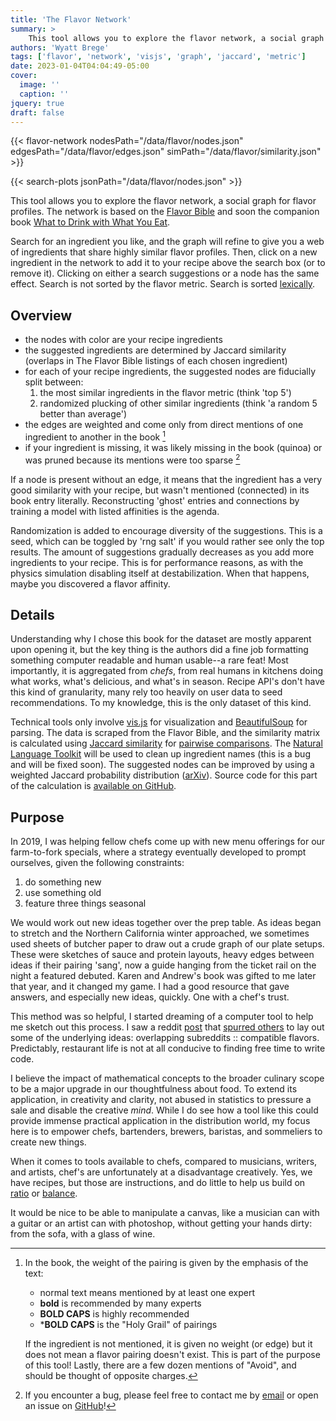```yaml
---
title: 'The Flavor Network'
summary: >
    This tool allows you to explore the flavor network, a social graph for flavor profiles.  The network is based on the [Flavor Bible](https://karenandandrew.com/books/the-flavor-bible/) and soon the companion book [What to Drink with What You Eat](https://karenandandrew.com/books/what-to-drink-with-what-you-eat/).
authors: 'Wyatt Brege'
tags: ['flavor', 'network', 'visjs', 'graph', 'jaccard', 'metric']
date: 2023-01-04T04:04:49-05:00
cover:
  image: '' 
  caption: '' 
jquery: true
draft: false
---
```


{{< flavor-network 
  nodesPath="/data/flavor/nodes.json" 
  edgesPath="/data/flavor/edges.json"
  simPath="/data/flavor/similarity.json" >}}

{{< search-plots jsonPath="/data/flavor/nodes.json" >}}

This tool allows you to explore the flavor network, a social graph for flavor profiles.
The network is based on the 
[Flavor Bible](https://karenandandrew.com/books/the-flavor-bible/) and soon the companion book 
[What to Drink with What You Eat](https://karenandandrew.com/books/what-to-drink-with-what-you-eat/).

Search for an ingredient you like, and the graph will refine to give you a web of ingredients that share highly similar flavor profiles. 
Then, click on a new ingredient in the network to add it to your recipe above the search box (or to remove it).
Clicking on either a search suggestions or a node has the same effect.
Search is not sorted by the flavor metric.  Search is sorted [lexically](https://fusejs.io/).

## Overview

* the nodes with color are your recipe ingredients
* the suggested ingredients are determined by Jaccard similarity (overlaps in The Flavor Bible listings of each chosen ingredient)
* for each of your recipe ingredients, the suggested nodes are fiducially split between:
  1. the most similar ingredients in the flavor metric (think 'top 5')
  2. randomized plucking of other similar ingredients (think 'a random 5 better than average')
* the edges are weighted and come only from direct mentions of one ingredient to another in the book [^1]
* if your ingredient is missing, it was likely missing in the book (quinoa) or was pruned because its mentions were too sparse [^2]

If a node is present without an edge, it means that the ingredient has a very good similarity with your recipe, but wasn't mentioned (connected) in its book entry literally.
Reconstructing 'ghost' entries and connections by training a model with listed affinities is the agenda.

Randomization is added to encourage diversity of the suggestions.
This is a seed, which can be toggled by 'rng salt' if you would rather see only the top results. 
The amount of suggestions gradually decreases as you add more ingredients to your recipe.
This is for performance reasons, as with the physics simulation disabling itself at destabilization.
When that happens, maybe you discovered a flavor affinity.

## Details

Understanding why I chose this book for the dataset are mostly apparent upon opening it, but the key thing is the authors did a fine job formatting something computer readable and human usable--a rare feat!
Most importantly, it is aggregated from *chefs*, from real humans in kitchens doing what works, what's delicious, and what's in season.
Recipe API's don't have this kind of granularity, many rely too heavily on user data to seed recommendations.
To my knowledge, this is the only dataset of this kind.

Technical tools only involve [vis.js](https://visjs.org/) for visualization and [BeautifulSoup](https://www.crummy.com/software/BeautifulSoup/bs4/doc/) for parsing.
The data is scraped from the Flavor Bible, and the similarity matrix is calculated using [Jaccard similarity](https://en.wikipedia.org/wiki/Jaccard_index) for [pairwise comparisons](https://en.wikipedia.org/wiki/Pairwise_comparison).
The [Natural Language Toolkit](https://www.nltk.org/) will be used to clean up ingredient names (this is a bug and will be fixed soon). 
The suggested nodes can be improved by using a weighted Jaccard probability distribution ([arXiv](https://arxiv.org/abs/1809.04052)).
Source code for this part of the calculation is [available on GitHub](https://github.com/brege/flavor-project).

## Purpose

In 2019, I was helping fellow chefs come up with new menu offerings for our farm-to-fork specials, where a strategy eventually developed to prompt ourselves, given the following constraints:
1. do something new
2. use something old
3. feature three things seasonal

We would work out new ideas together over the prep table.
As ideas began to stretch and the Northern California winter approached, we sometimes used sheets of butcher paper to draw out a crude graph of our plate setups.
These were sketches of sauce and protein layouts, heavy edges between ideas if their pairing 'sang', now a guide hanging from the ticket rail on the night a featured debuted. Karen and Andrew's book was gifted to me later that year, and it changed my game.
I had a good resource that gave answers, and especially new ideas, quickly.  One with a chef's trust.

This method was so helpful, I started dreaming of a computer tool to help me sketch out this process. I saw a reddit [post](https://www.reddit.com/r/datasets/comments/3bxlg7/i_have_every_publicly_available_reddit_comment/) that [spurred others](https://www.reddit.com/r/dataisbeautiful/comments/ae88pk/interactive_visualization_of_related_subreddits/) to lay out some of the underlying ideas: overlapping subreddits :: compatible flavors.  Predictably, restaurant life is not at all conducive to finding free time to write code.

I believe the impact of mathematical concepts to the broader culinary scope to be a major upgrade in our thoughtfulness about food.
To extend its application, in creativity and clarity, not abused in statistics to pressure a sale and disable the creative *mind*.
While I do see how a tool like this could provide immense practical application in the distribution world, my focus here is to empower chefs, bartenders, brewers, baristas, and sommeliers to create new things.

When it comes to tools available to chefs, 
compared to musicians, writers, and artists,
chef's are unfortunately at a disadvantage creatively.
Yes, we have recipes, but those are instructions, and do little to help us build on [ratio](https://ruhlman.com/ruhlmans-books/) or [balance](https://www.saltfatacidheat.com/).

It would be nice to be able to manipulate a canvas, like a musician can with a guitar or an artist can with photoshop, without getting your hands dirty: from the sofa, with a glass of wine.

[^1]: In the book, the weight of the pairing is given by the emphasis of the text:
    * normal text means mentioned by at least one expert
    * **bold** is recommended by many experts
    * **BOLD CAPS** is highly recommended 
    * \***BOLD CAPS** is the "Holy Grail" of pairings

    If the ingredient is not mentioned, it is given no weight (or edge) but it does not mean a flavor pairing doesn't exist.
    This is part of the purpose of this tool!  Lastly, there are a few dozen mentions of "Avoid", and should be thought of opposite charges.

[^2]: If you encounter a bug, please feel free to contact me by [email](mailto:wyatt@brege.org)
or open an issue on
[GitHub](https://github.com/brege/flavor-project/issues)!

